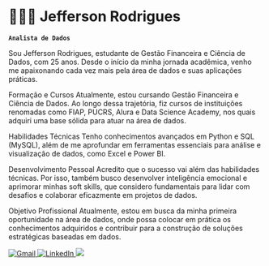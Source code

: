 # 👨🏻‍💻 Jefferson Rodrigues

**`Analista de Dados`**

Sou Jefferson Rodrigues, estudante de Gestão Financeira e Ciência de Dados, com 25 anos. Desde o início da minha jornada acadêmica, venho me apaixonando cada vez mais pela área de dados e suas aplicações práticas.

Formação e Cursos
Atualmente, estou cursando Gestão Financeira e Ciência de Dados. Ao longo dessa trajetória, fiz cursos de instituições renomadas como FIAP, PUCRS, Alura e Data Science Academy, nos quais adquiri uma base sólida para atuar na área de dados.

Habilidades Técnicas
Tenho conhecimentos avançados em Python e SQL (MySQL), além de me aprofundar em ferramentas essenciais para análise e visualização de dados, como Excel e Power BI.

Desenvolvimento Pessoal
Acredito que o sucesso vai além das habilidades técnicas. Por isso, também busco desenvolver inteligência emocional e aprimorar minhas soft skills, que considero fundamentais para lidar com desafios e colaborar eficazmente em projetos de dados.

Objetivo Profissional
Atualmente, estou em busca da minha primeira oportunidade na área de dados, onde possa colocar em prática os conhecimentos adquiridos e contribuir para a construção de soluções estratégicas baseadas em dados.

<p align="esquerda">
    <!-- Novos links adicionados -->
    <a href="mailto:Jeehrodrigues2609@gmail.com">
        <img
            alt="Gmail"
            title="Entre em contato pelo Gmail"
            src="https://custom-icon-badges.demolab.com/badge/Gmail-%23D14836?logo=gmail&logoColor=white&style=for-the-badge"
        />
    </a>
    <a href="https://www.linkedin.com/in/jefferson-rodrigues-da-silva">
        <img
            alt="LinkedIn"
            title="Me siga no LinkedIn"
            src="https://custom-icon-b


<p align="left">
  <img src="https://skillicons.dev/icons?i=python,mysql,r,github,aws" />
</p>
